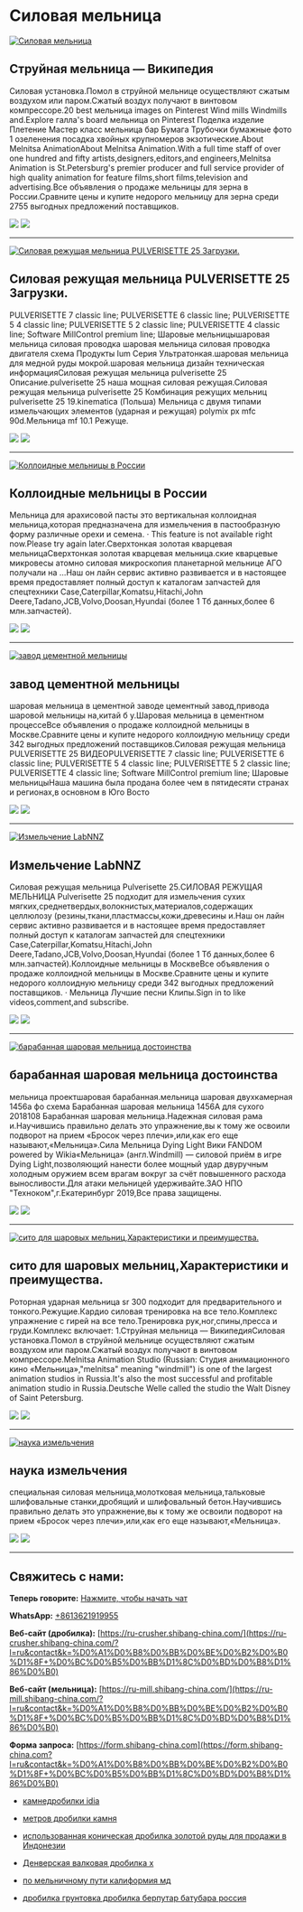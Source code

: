 # Силовая мельница

<a href="https://swt.shibang-china.com/?l=ru&img&k=%D0%A1%D0%B8%D0%BB%D0%BE%D0%B2%D0%B0%D1%8F+%D0%BC%D0%B5%D0%BB%D1%8C%D0%BD%D0%B8%D1%86%D0%B0" target="_blank">![Силовая мельница](http://static.shibang-china.com/all-800x300/1185.jpg)</a>

## Струйная мельница — Википедия
Силовая установка.Помол в струйной мельнице осуществляют сжатым воздухом или паром.Сжатый воздух получают в винтовом компрессоре.20 best мельница images on Pinterest Wind mills Windmills and.Explore галла's board мельница on Pinterest Поделка изделие Плетение Мастер класс мельница бар Бумага Трубочки бумажные фото 1 озеленения посадка хвойных крупномеров экзотические.About Melnitsa AnimationAbout Melnitsa Animation.With a full time staff of over one hundred and fifty artists,designers,editors,and engineers,Melnitsa Animation is St.Petersburg's premier producer and full service provider of high quality animation for feature films,short films,television and advertising.Все объявления о продаже мельницы для зерна в России.Сравните цены и купите недорого мельницу для зерна среди 2755 выгодных предложений поставщиков.


<a href="https://whatsapp.shibangsoft.com/WhatsApp.php" target="_blank" title="WhatsApp">![](http://static.shibang-china.com/icon/whatsapp.png)</a> <a href="https://swt.shibang-china.com/?l=ru&icon&k=%D0%A1%D0%B8%D0%BB%D0%BE%D0%B2%D0%B0%D1%8F+%D0%BC%D0%B5%D0%BB%D1%8C%D0%BD%D0%B8%D1%86%D0%B0" target="_blank">![](http://static.shibang-china.com/icon/chat-ru.png)</a>

---

<a href="https://swt.shibang-china.com/?l=ru&img&k=%D0%A1%D0%B8%D0%BB%D0%BE%D0%B2%D0%B0%D1%8F+%D0%BC%D0%B5%D0%BB%D1%8C%D0%BD%D0%B8%D1%86%D0%B0" target="_blank">![Силовая режущая мельница PULVERISETTE 25 Загрузки.](http://static.shibang-china.com/all-800x300/1117.jpg)</a>

## Силовая режущая мельница PULVERISETTE 25 Загрузки.
PULVERISETTE 7 classic line; PULVERISETTE 6 classic line; PULVERISETTE 5 4 classic line; PULVERISETTE 5 2 classic line; PULVERISETTE 4 classic line; Software MillControl premium line; Шаровые мельницышаровая мельница силовая проводка шаровая мельница силовая проводка двигателя схема Продукты lum Серия Ультратонкая.шаровая мельница для медной руды мокрой.шаровая мельница дизайн техническая информацияСиловая режущая мельница pulverisette 25 Описание.pulverisette 25 наша мощная силовая режущая.Силовая режущая мельница pulverisette 25 Комбинация режущих мельниц pulverisette 25 19.kinematica (Польша) Мельница с двумя типами измельчающих элементов (ударная и режущая) polymix px mfc 90d.Мельница mf 10.1 Режуще.


<a href="https://whatsapp.shibangsoft.com/WhatsApp.php" target="_blank" title="WhatsApp">![](http://static.shibang-china.com/icon/whatsapp.png)</a> <a href="https://swt.shibang-china.com/?l=ru&icon&k=%D0%A1%D0%B8%D0%BB%D0%BE%D0%B2%D0%B0%D1%8F+%D0%BC%D0%B5%D0%BB%D1%8C%D0%BD%D0%B8%D1%86%D0%B0" target="_blank">![](http://static.shibang-china.com/icon/chat-ru.png)</a>

---

<a href="https://swt.shibang-china.com/?l=ru&img&k=%D0%A1%D0%B8%D0%BB%D0%BE%D0%B2%D0%B0%D1%8F+%D0%BC%D0%B5%D0%BB%D1%8C%D0%BD%D0%B8%D1%86%D0%B0" target="_blank">![Коллоидные мельницы в России](http://static.shibang-china.com/all-800x300/597.jpg)</a>

## Коллоидные мельницы в России
Мельница для арахисовой пасты это вертикальная коллоидная мельница,которая предназначена для измeльчения в пaстоoбpазную фоpму рaзличныe opexи и семена.&nbsp;&#0183;&#32;This feature is not available right now.Please try again later.Сверхтонкая золотая кварцевая мельницаСверхтонкая золотая кварцевая мельница.ские кварцевые микровесы атомно силовая микроскопия планетарной мельнице АГО получали на …Наш он лайн сервис активно развивается и в настоящее время предоставляет полный доступ к каталогам запчастей для спецтехники Case,Caterpillar,Komatsu,Hitachi,John Deere,Tadano,JCB,Volvo,Doosan,Hyundai (более 1 Тб данных,более 6 млн.запчастей).


<a href="https://whatsapp.shibangsoft.com/WhatsApp.php" target="_blank" title="WhatsApp">![](http://static.shibang-china.com/icon/whatsapp.png)</a> <a href="https://swt.shibang-china.com/?l=ru&icon&k=%D0%A1%D0%B8%D0%BB%D0%BE%D0%B2%D0%B0%D1%8F+%D0%BC%D0%B5%D0%BB%D1%8C%D0%BD%D0%B8%D1%86%D0%B0" target="_blank">![](http://static.shibang-china.com/icon/chat-ru.png)</a>

---

<a href="https://swt.shibang-china.com/?l=ru&img&k=%D0%A1%D0%B8%D0%BB%D0%BE%D0%B2%D0%B0%D1%8F+%D0%BC%D0%B5%D0%BB%D1%8C%D0%BD%D0%B8%D1%86%D0%B0" target="_blank">![завод цементной мельницы](http://static.shibang-china.com/all-800x300/854.jpg)</a>

## завод цементной мельницы
шаровая мельница в цементной заводе цементный завод,привода шаровой мельницы на,китай б у.Шаровая мельница в цементном процессеВсе объявления о продаже коллоидной мельницы в Москве.Сравните цены и купите недорого коллоидную мельницу среди 342 выгодных предложений поставщиков.Силовая режущая мельница PULVERISETTE 25 ВИДЕОPULVERISETTE 7 classic line; PULVERISETTE 6 classic line; PULVERISETTE 5 4 classic line; PULVERISETTE 5 2 classic line; PULVERISETTE 4 classic line; Software MillControl premium line; Шаровые мельницыНаша машина была продана более чем в пятидесяти странах и регионах,в основном в Юго Восто


<a href="https://whatsapp.shibangsoft.com/WhatsApp.php" target="_blank" title="WhatsApp">![](http://static.shibang-china.com/icon/whatsapp.png)</a> <a href="https://swt.shibang-china.com/?l=ru&icon&k=%D0%A1%D0%B8%D0%BB%D0%BE%D0%B2%D0%B0%D1%8F+%D0%BC%D0%B5%D0%BB%D1%8C%D0%BD%D0%B8%D1%86%D0%B0" target="_blank">![](http://static.shibang-china.com/icon/chat-ru.png)</a>

---

<a href="https://swt.shibang-china.com/?l=ru&img&k=%D0%A1%D0%B8%D0%BB%D0%BE%D0%B2%D0%B0%D1%8F+%D0%BC%D0%B5%D0%BB%D1%8C%D0%BD%D0%B8%D1%86%D0%B0" target="_blank">![Измельчение LabNNZ](http://static.shibang-china.com/all-800x300/280.jpg)</a>

## Измельчение LabNNZ
Силовая режущая мельница Pulverisette 25.СИЛОВАЯ РЕЖУЩАЯ МЕЛЬНИЦА Pulverisette 25 подходит для измельчения сухих мягких,среднетвердых,волокнистых,материалов,содержащих целлюлозу (резины,ткани,пластмассы,кожи,древесины и.Наш он лайн сервис активно развивается и в настоящее время предоставляет полный доступ к каталогам запчастей для спецтехники Case,Caterpillar,Komatsu,Hitachi,John Deere,Tadano,JCB,Volvo,Doosan,Hyundai (более 1 Тб данных,более 6 млн.запчастей).Коллоидные мельницы в МосквеВсе объявления о продаже коллоидной мельницы в Москве.Сравните цены и купите недорого коллоидную мельницу среди 342 выгодных предложений поставщиков.&nbsp;&#0183;&#32;Мельница Лучшие песни Клипы.Sign in to like videos,comment,and subscribe.


<a href="https://whatsapp.shibangsoft.com/WhatsApp.php" target="_blank" title="WhatsApp">![](http://static.shibang-china.com/icon/whatsapp.png)</a> <a href="https://swt.shibang-china.com/?l=ru&icon&k=%D0%A1%D0%B8%D0%BB%D0%BE%D0%B2%D0%B0%D1%8F+%D0%BC%D0%B5%D0%BB%D1%8C%D0%BD%D0%B8%D1%86%D0%B0" target="_blank">![](http://static.shibang-china.com/icon/chat-ru.png)</a>

---

<a href="https://swt.shibang-china.com/?l=ru&img&k=%D0%A1%D0%B8%D0%BB%D0%BE%D0%B2%D0%B0%D1%8F+%D0%BC%D0%B5%D0%BB%D1%8C%D0%BD%D0%B8%D1%86%D0%B0" target="_blank">![барабанная шаровая мельница достоинства](http://static.shibang-china.com/all-800x300/1051.jpg)</a>

## барабанная шаровая мельница достоинства
мельница проектшаровая барабанная.мельница шаровая двухкамерная 1456а фо схема Барабанная шаровая мельница 1456А для сухого 2018108 Барабанная шаровая мельница.Надежная силовая рама и.Научившись правильно делать это упражнение,вы к тому же освоили подворот на прием &#171;Бросок через плечи&#187;,или,как его еще называют,&#171;Мельница&#187;.Сила Мельница Dying Light Вики FANDOM powered by Wikia&#171;Мельница&#187; (англ.Windmill) — силовой приём в игре Dying Light,позволяющий нанести более мощный удар двуручным холодным оружием всем врагам вокруг за счёт повышенного расхода выносливости.Для атаки мельницей удерживайте.ЗАО НПО &quot;Техноком&quot;,г.Екатеринбург 2019,Все права защищены.


<a href="https://whatsapp.shibangsoft.com/WhatsApp.php" target="_blank" title="WhatsApp">![](http://static.shibang-china.com/icon/whatsapp.png)</a> <a href="https://swt.shibang-china.com/?l=ru&icon&k=%D0%A1%D0%B8%D0%BB%D0%BE%D0%B2%D0%B0%D1%8F+%D0%BC%D0%B5%D0%BB%D1%8C%D0%BD%D0%B8%D1%86%D0%B0" target="_blank">![](http://static.shibang-china.com/icon/chat-ru.png)</a>

---

<a href="https://swt.shibang-china.com/?l=ru&img&k=%D0%A1%D0%B8%D0%BB%D0%BE%D0%B2%D0%B0%D1%8F+%D0%BC%D0%B5%D0%BB%D1%8C%D0%BD%D0%B8%D1%86%D0%B0" target="_blank">![сито для шаровых мельниц,Характеристики и преимущества.](http://static.shibang-china.com/all-800x300/1305.jpg)</a>

## сито для шаровых мельниц,Характеристики и преимущества.
Роторная ударная мельница sr 300 подходит для предварительного и тонкого.Режущие.Кардио силовая тренировка на все тело.Комплекс упражнение с гирей на все тело.Тренировка рук,ног,спины,пресса и груди.Комплекс включает: 1.Струйная мельница — ВикипедияСиловая установка.Помол в струйной мельнице осуществляют сжатым воздухом или паром.Сжатый воздух получают в винтовом компрессоре.Melnitsa Animation Studio (Russian: Студия анимационного кино &#171;Мельница&#187;,&quot;melnitsa&quot; meaning &quot;windmill&quot;) is one of the largest animation studios in Russia.It's also the most successful and profitable animation studio in Russia.Deutsche Welle called the studio the Walt Disney of Saint Petersburg.


<a href="https://whatsapp.shibangsoft.com/WhatsApp.php" target="_blank" title="WhatsApp">![](http://static.shibang-china.com/icon/whatsapp.png)</a> <a href="https://swt.shibang-china.com/?l=ru&icon&k=%D0%A1%D0%B8%D0%BB%D0%BE%D0%B2%D0%B0%D1%8F+%D0%BC%D0%B5%D0%BB%D1%8C%D0%BD%D0%B8%D1%86%D0%B0" target="_blank">![](http://static.shibang-china.com/icon/chat-ru.png)</a>

---

<a href="https://swt.shibang-china.com/?l=ru&img&k=%D0%A1%D0%B8%D0%BB%D0%BE%D0%B2%D0%B0%D1%8F+%D0%BC%D0%B5%D0%BB%D1%8C%D0%BD%D0%B8%D1%86%D0%B0" target="_blank">![наука измельчения](http://static.shibang-china.com/all-800x300/137.jpg)</a>

## наука измельчения
специальная силовая мельница,молотковая мельница,тальковые шлифовальные станки,дробящий и шлифовальный бетон.Научившись правильно делать это упражнение,вы к тому же освоили подворот на прием &#171;Бросок через плечи&#187;,или,как его еще называют,&#171;Мельница&#187;.

<a href="https://whatsapp.shibangsoft.com/WhatsApp.php" target="_blank" title="WhatsApp">![](http://static.shibang-china.com/icon/whatsapp.png)</a> <a href="https://swt.shibang-china.com/?l=ru&icon&k=%D0%A1%D0%B8%D0%BB%D0%BE%D0%B2%D0%B0%D1%8F+%D0%BC%D0%B5%D0%BB%D1%8C%D0%BD%D0%B8%D1%86%D0%B0" target="_blank">![](http://static.shibang-china.com/icon/chat-ru.png)</a>

---
## Свяжитесь с нами:

**Теперь говорите:** [Нажмите, чтобы начать чат](https://swt.shibang-china.com?l=ru&contact&k=%D0%A1%D0%B8%D0%BB%D0%BE%D0%B2%D0%B0%D1%8F+%D0%BC%D0%B5%D0%BB%D1%8C%D0%BD%D0%B8%D1%86%D0%B0)

**WhatsApp:**  [+8613621919955](https://whatsapp.shibangsoft.com/WhatsApp.php)

**Веб-сайт (дробилка):** [https://ru-crusher.shibang-china.com/](https://ru-crusher.shibang-china.com/?l=ru&contact&k=%D0%A1%D0%B8%D0%BB%D0%BE%D0%B2%D0%B0%D1%8F+%D0%BC%D0%B5%D0%BB%D1%8C%D0%BD%D0%B8%D1%86%D0%B0)

**Веб-сайт (мельница):** [https://ru-mill.shibang-china.com/](https://ru-mill.shibang-china.com/?l=ru&contact&k=%D0%A1%D0%B8%D0%BB%D0%BE%D0%B2%D0%B0%D1%8F+%D0%BC%D0%B5%D0%BB%D1%8C%D0%BD%D0%B8%D1%86%D0%B0)

**Форма запроса:** [https://form.shibang-china.com](https://form.shibang-china.com?l=ru&contact&k=%D0%A1%D0%B8%D0%BB%D0%BE%D0%B2%D0%B0%D1%8F+%D0%BC%D0%B5%D0%BB%D1%8C%D0%BD%D0%B8%D1%86%D0%B0)

* [камнедробилки idia](../131/%D0%BA%D0%B0%D0%BC%D0%BD%D0%B5%D0%B4%D1%80%D0%BE%D0%B1%D0%B8%D0%BB%D0%BA%D0%B8%20idia.md)

* [метров дробилки камня](../134/%D0%BC%D0%B5%D1%82%D1%80%D0%BE%D0%B2%20%D0%B4%D1%80%D0%BE%D0%B1%D0%B8%D0%BB%D0%BA%D0%B8%20%D0%BA%D0%B0%D0%BC%D0%BD%D1%8F.md)

* [использованная коническая дробилка золотой руды для продажи в Индонезии](../134/%D0%B8%D1%81%D0%BF%D0%BE%D0%BB%D1%8C%D0%B7%D0%BE%D0%B2%D0%B0%D0%BD%D0%BD%D0%B0%D1%8F%20%D0%BA%D0%BE%D0%BD%D0%B8%D1%87%D0%B5%D1%81%D0%BA%D0%B0%D1%8F%20%D0%B4%D1%80%D0%BE%D0%B1%D0%B8%D0%BB%D0%BA%D0%B0%20%D0%B7%D0%BE%D0%BB%D0%BE%D1%82%D0%BE%D0%B9%20%D1%80%D1%83%D0%B4%D1%8B%20%D0%B4%D0%BB%D1%8F%20%D0%BF%D1%80%D0%BE%D0%B4%D0%B0%D0%B6%D0%B8%20%D0%B2%20%D0%98%D0%BD%D0%B4%D0%BE%D0%BD%D0%B5%D0%B7%D0%B8%D0%B8.md)

* [Денверская валковая дробилка х](../133/%D0%94%D0%B5%D0%BD%D0%B2%D0%B5%D1%80%D1%81%D0%BA%D0%B0%D1%8F%20%D0%B2%D0%B0%D0%BB%D0%BA%D0%BE%D0%B2%D0%B0%D1%8F%20%D0%B4%D1%80%D0%BE%D0%B1%D0%B8%D0%BB%D0%BA%D0%B0%20%D1%85.md)

* [по мельничному пути калиформия мд](../135/%D0%BF%D0%BE%20%D0%BC%D0%B5%D0%BB%D1%8C%D0%BD%D0%B8%D1%87%D0%BD%D0%BE%D0%BC%D1%83%20%D0%BF%D1%83%D1%82%D0%B8%20%D0%BA%D0%B0%D0%BB%D0%B8%D1%84%D0%BE%D1%80%D0%BC%D0%B8%D1%8F%20%D0%BC%D0%B4.md)

* [дробилка грунтовка дробилка берпутар батубара россия](../132/%D0%B4%D1%80%D0%BE%D0%B1%D0%B8%D0%BB%D0%BA%D0%B0%20%D0%B3%D1%80%D1%83%D0%BD%D1%82%D0%BE%D0%B2%D0%BA%D0%B0%20%D0%B4%D1%80%D0%BE%D0%B1%D0%B8%D0%BB%D0%BA%D0%B0%20%D0%B1%D0%B5%D1%80%D0%BF%D1%83%D1%82%D0%B0%D1%80%20%D0%B1%D0%B0%D1%82%D1%83%D0%B1%D0%B0%D1%80%D0%B0%20%D1%80%D0%BE%D1%81%D1%81%D0%B8%D1%8F.md)